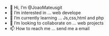 - 👋 Hi, I’m @JoaoMateusgit
- 👀 I’m interested in ... web develope
- 🌱 I’m currently learning ... Js,css,html and php
- 💞️ I’m looking to collaborate on ... web projects
- 📫 How to reach me ... send me a email

<!---
JoaoMateusgit/JoaoMateusgit is a ✨ special ✨ repository because its `README.md` (this file) appears on your GitHub profile.
You can click the Preview link to take a look at your changes.
--->
